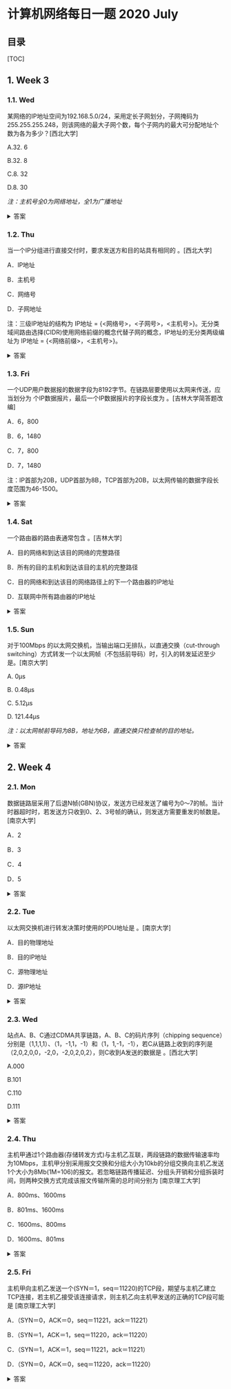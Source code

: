 计算机网络每日一题 2020 July
===

目录
---

[TOC]

## 1. Week 3

### 1.1. Wed

某网络的IP地址空间为192.168.5.0/24，采用定长子网划分，子网掩码为255.255.255.248，则该网络的最大子网个数，每个子网内的最大可分配地址个数为各为多少？[西北大学]

A.32. 6

B.32. 8

C.8. 32

D.8. 30

_注：主机号全0为网络地址，全1为广播地址_

<details>
<summary>答案</summary>
答案：A<br>
解析：一个IP的组成部分为：网络号+子网号+主机号，对于这样的IP  192.168.5.0/24,由/24可以知道其子网掩码默认为255.255.255.0 ，255.255.255.248,二进制位：(11111111. 11111111. 11111111)(24表示网络号).11111(子网掩码) 000  ，子网掩码中全1表示的网络号和子网号部分，0部分表示主机号部分。(11111)2  转换为十进制为2^5 =32 所以可以划分为32个子网，而后面有3个0，所以000 - 111表示的范围2^3 -2（全0和全1不可用）=6 所以答案为32,6 选A。
</details>

### 1.2. Thu

当一个IP分组进行直接交付时，要求发送方和目的站具有相同的        。[西北大学]

A．IP地址

B．主机号

C．网络号

D．子网地址

注：三级IP地址的结构为 IP地址 = {<网络号>，<子网号>，<主机号>}。无分类域间路由选择(CIDR)使用网络前缀的概念代替子网的概念，IP地址的无分类两级编址为 IP地址 = {<网络前缀>，<主机号>}。

<details>
<summary>答案</summary>
答案：D<br>
解析：判断一个IP分组的交付方式是直接交付还是间接交付，路由器需要根据分组的目的IP地址和源IP地址是否属于同一个子网来进行判断。具体来说，将一个分组的源IP地址和目的IP地址分别与子网掩码进行“与”比较，如果得到的子网地址相同，该分组就采用直接交付方式，否则就进行间接交付。
</details>

### 1.3. Fri

一个UDP用户数据报的数据字段为8192字节。在链路层要使用以太网来传送，应当划分为        个IP数据报片，最后一个IP数据报片的字段长度为       。[吉林大学简答题改编]

A．6，800

B．6，1480

C．7，800

D．7，1480

注：IP首部为20B，UDP首部为8B，TCP首部为20B，以太网传输的数据字段长度范围为46-1500。

<details>
<summary>答案</summary>
答案：A<br>
解析：数据报总长度=8192+8（UDP首部）=8200字节，以太网传送，IP层最大传送单元MTU=1500，因为IP首部为20字节，所以数据部分占了1480字节，则：8200/1480=5......800，所以划分为6个IP数据报片，前五个数据字段长度为1480字节，最后一个数据字段长度为800字节。
</details>

### 1.4. Sat

一个路由器的路由表通常包含         。[吉林大学]

A．目的网络和到达该目的网络的完整路径

B．所有的目的主机和到达该目的主机的完整路径

C．目的网络和到达该目的网络路径上的下一个路由器的IP地址

D．互联网中所有路由器的IP地址

<details>
<summary>答案</summary>
答案：C<br>
解析：在IP互联网中，需要进行路由选择的设备一般采用表驱动的路由选择算法。每台需要路由选择的设备保存一张IP路由表，该表存储着有关可能的目的地址及怎样到达目的地址的信息。在需要传送IP数据报时，它就查询该IP路由表，决定把数据报发往何处。因特网的路由选择算法通常使用一张IP路由选择表(路由表)，一个路由表通常包含许多(N，R)对序偶，其中N指的是目的网络IP地址，R是到网络N路径上下一个路由器的IP地址。
</details>

### 1.5. Sun

对于100Mbps 的以太网交换机，当输出端口无排队，以直通交换（cut-through switching）方式转发一个以太网帧（不包括前导码）时，引入的转发延迟至少是。[南京大学]

A.  0μs

B.  0.48μs

C.  5.12μs

D.  121.44μs

_注：以太网帧前导码为8B，地址为6B，直通交换只检查帧的目的地址。_

<details>
<summary>答案</summary>
答案：B<br>
解析：以太网的直通交换方式在输入端口检测到一个 数据包时，检查该包的包头，获取包的目的地址，启动内部的动态查找表转换成相应的输出端口，在输入与输出交叉处接通，把数据包直通到相应的端口，实现交换功能。它只检查数据包的包头(包括7个字节的前同步码+1个字节的帧开始界定符+6个字节的目的地址共14个字节)，有时题目说明不包含前导码，即只包6个字节含目的地址。那么转发时延=6B/100Mbps=6*8b/[(100*10^6)b/10^6us]= 0.48us。
</details>

## 2. Week 4

### 2.1. Mon

数据链路层采用了后退N帧(GBN)协议，发送方已经发送了编号为0～7的帧。当计时器超时时，若发送方只收到0、2、3号帧的确认，则发送方需要重发的帧数是。[南京大学]

A．2

B．3

C．4

D．5

<details>
<summary>答案</summary>
答案：C<br>
解析：根据后退N帧协议，当接收方检测出失序的信息帧后，要求发送 方重发最后一个正确接收的信息帧之后的所有未被确认的帧；或者当发送方发送了N个帧后，若发现该N帧的 前一个帧在计时器超时后仍未返回其确认信息，则该帧被判为出错或丢失,此时发送方就不得不重新发送出错帧 及其后的N帧。本题收到3号帧的确认，说明0, 1, 2, 3号帧已经收到，丢失的是4, 5, 6, 7号帧，共4帧。因此答案为C项。
</details>

### 2.2. Tue

以太网交换机进行转发决策时使用的PDU地址是        。[南京大学]

A．目的物理地址

B．目的IP地址

C．源物理地址

D．源IP地址

<details>
<summary>答案</summary>
答案：A<br>
解析：以太网交换机是数据链路层设备，它的转发决策是依据PDU的目的物理地址。
</details>

### 2.3. Wed

站点A、B、C通过CDMA共享链路，A、B、C的码片序列（chipping  sequence）分别是（1,1,1,1）、（1，-1,1，-1）和（1，1,-1，-1），若C从链路上收到的序列是（2,0,2,0,0，-2,0，-2,0,2,0,2），则C收到A发送的数据是        。[西北大学]

A.000

B.101

C.110

D.111

<details>
<summary>答案</summary>
答案：B<br>
解析：C接收到的是A，B发送过来的叠加码片，C想要看A发送的数据，就将接收到的叠加码片与A的码片序列进行规格化内积操作：（2，0，2，0；0，-2，0，-2；0，2，0，2）每四位与（1，1，1，1）进行规格化内积，（2*1+0*1+2*1+0*1)/4=1;（0*1+-2*1+0*1+-2*1)/4=-1，-1即0;（0*1+2*1+0*1+2*1)/4=1;可以得到结果101。
</details>

### 2.4. Thu

主机甲通过1个路由器(存储转发方式)与主机乙互联，两段链路的数据传输速率均为10Mbps，主机甲分别采用报文交换和分组大小为10kb的分组交换向主机乙发送1个大小为8Mb(1M=106)的报文。若忽略链路传播延迟、分组头开销和分组拆装时间，则两种交换方式完成该报文传输所需的总时间分别为        [南京理工大学]

A．800ms、1600ms

B．801ms、1600ms

C．1600ms、800ms

D．1600ms、801ms

<details>
<summary>答案</summary>
答案：D<br>
解析：不进行分组时，发送一个报文的时延是8Mb/10Mb/s=800ms，在接收端接收此报文的时延也是800ms，共计1600ms。进行分组后，发送一个报文的时延是10kb/10Mb/s=1ms，接收一个报文的时延也是1ms，但是在发送第二个报文时，第一个报文已经开始接收。共计有800个分组，总时间为801ms。
</details>

### 2.5. Fri

主机甲向主机乙发送一个(SYN＝1，seq＝11220)的TCP段，期望与主机乙建立TCP连接，若主机乙接受该连接请求，则主机乙向主机甲发送的正确的TCP段可能是         [南京理工大学]

A．（SYN＝0，ACK＝0，seq＝11221，ack＝11221）

B．（SYN＝1，ACK＝1，seq＝11220，ack＝11220）

C．（SYN＝1，ACK＝1，seq＝11221，ack＝11221）

D．（SYN＝0，ACK＝0，seq＝11220，ack＝11220）

<details>
<summary>答案</summary>
答案：C<br>
解析：TCP是面向连接的，所谓面向连接，就是当计算机双方通信时必需先建立连接，然后数据传送，最后拆除三个过程，也就是客户主动打开TCP传输，服务器被动打开。<br>
第一次握手：客户发送SYN＝1，seq＝x给服务器，即客户的TCP向服务器发出连接请求报文段，其首部中的同步位SYN＝1，并选择序号seq＝x，表明传送数据时的第一个数据字节的序号是x。<br>
第二次握手：服务器发送SYN＝1，ACK＝1，seq＝y，ack＝x+1给客户，即服务器的TCP收到连接请求报文段后，如同意则发回确认。服务器在确认报文段中应使SYN＝1，使ACK＝1，其确认号ack＝x+1，自己选择的序号seq＝y。<br>
第三次握手：客户发送ACK＝1，seq＝x+1，ack＝y+1给服务器，即客户收到此报文段后向服务器给出确认，其ACK＝1，确认号ack＝y+1。客户的TCP通知上层应用进程，连接已经建立。<br>
服务器的TCP收到主机客户的确认后，也通知其上层应用进程：TCP连接已经建立。因此，本题中x＝11220，y是主机乙自动选取的序号，可以与x相同，也可以不相同，从而主机乙所发出的TCP段应该是SYN＝1，ACK＝1，seq＝y，ack＝x+1，即SYN＝1，ACK＝1，seq＝y，ack＝11221，从而答案是C。
</details>
